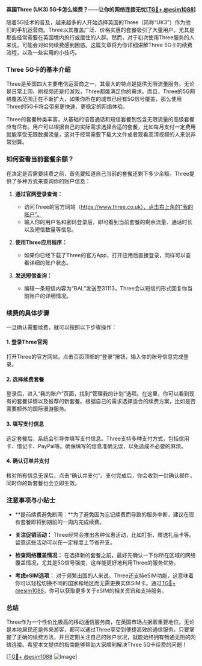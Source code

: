 **英国Three (UK3) 5G卡怎么续费？——让你的网络连接无忧[[TG💪+ @esim1088](https://t.me/s/esim1088)]**

随着5G技术的普及，越来越多的人开始选择英国的Three（简称“UK3”）作为他们的手机运营商。Three以其覆盖广泛、价格实惠的套餐吸引了大量用户，尤其是那些经常需要在英国境内旅行或居住的人群。然而，对于初次使用Three服务的人来说，可能会对如何续费感到困惑。这篇文章将为你详细讲解Three 5G卡的续费流程，以及一些实用的小技巧。

### Three 5G卡的基本介绍

Three是英国四大主要电信运营商之一，其最大的特点是提供无限流量服务。无论是日常上网、刷视频还是打游戏，Three都能满足你的需求。而且，Three的5G网络覆盖范围正在不断扩大，如果你所在的城市已经有5G信号覆盖，那么使用Three的5G卡将会带来更快速、更稳定的网络体验。

Three的套餐种类丰富，从基础的语音通话和短信套餐到包含无限流量的高级套餐应有尽有。用户可以根据自己的实际需求选择合适的套餐，比如每月支付一定费用就能享受无限数据流量，这对于经常需要下载大文件或者观看高清视频的人来说非常划算。

### 如何查看当前套餐余额？

在决定是否需要续费之前，首先要知道自己当前的套餐还剩下多少余额。Three提供了多种方式来查询你的账户信息：

1. **通过官网登录查询：**
   - 访问Three的官方网站（https://www.three.co.uk），点击右上角的“我的账户”。
   - 输入你的用户名和密码登录后，即可看到当前套餐的剩余流量、通话时长以及短信数量等信息。
   
2. **使用Three应用程序：**
   - 如果你已经下载了Three的官方App，打开应用后直接登录，同样可以查看详细的账户状态。
   
3. **发送短信查询：**
   - 编辑一条短信内容为“BAL”发送至31113，Three会以短信的形式回复你当前账户的详细情况。

### 续费的具体步骤

一旦确认需要续费，就可以按照以下步骤操作：

#### 1. 登录Three官网
打开Three的官方网站，点击页面顶部的“登录”按钮，输入你的账号信息完成登录。

#### 2. 选择续费套餐
登录后，进入“我的账户”页面，找到“管理我的计划”选项。在这里，你可以看到现有的套餐详情以及推荐的新套餐。根据自己的需求选择适合的续费方案，比如是否需要额外的国际漫游服务。

#### 3. 填写支付信息
选定套餐后，系统会引导你填写支付信息。Three支持多种支付方式，包括信用卡、借记卡、PayPal等。确保填写的信息准确无误，以免造成不必要的麻烦。

#### 4. 确认订单并支付
核对所有信息无误后，点击“确认并支付”。支付完成后，你会收到一封确认邮件，同时你的新套餐也会立即生效。

### 注意事项与小贴士

- **提前续费避免断网：**为了避免因为忘记续费而导致的服务中断，建议在现有套餐即将到期前的一周内完成续费。
  
- **关注促销活动：** Three经常会推出各种优惠活动，比如打折、赠送礼品卡等。留意这些活动可以在一定程度上节省开支。

- **检查网络覆盖情况：** 在选择新的套餐之前，最好先确认一下你所在区域的网络覆盖情况，尤其是5G信号强度，这样能更好地利用Three的服务优势。

- **考虑eSIM选项：** 对于频繁出国的人来说，Three还支持eSIM功能，这意味着你可以轻松切换不同的国家和地区而无需更换实体SIM卡。通过[TG💪+ @esim1088](https://t.me/s/esim1088)，你可以获取更多关于eSIM的相关资讯和支持服务。

### 总结

Three作为一个性价比极高的移动通信服务商，在英国市场占据着重要地位。无论是本地居民还是外来游客，都可以通过Three享受到便捷高效的通信服务。只要掌握了正确的续费方法，并且定期关注自己的账户状况，就能始终拥有畅通无阻的网络连接。希望本文提供的指南能够帮助大家顺利解决Three 5G卡续费的问题！

[[TG💪+ @esim1088](https://t.me/s/esim1088) ![Image](https://i.postimg.cc/4NQfJmqS/Snipaste-2025-05-13-00-14-12.png)]